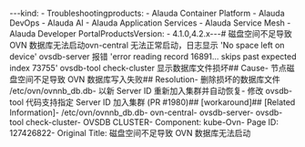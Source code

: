 ---kind:   - Troubleshootingproducts:    - Alauda Container Platform   - Alauda DevOps   - Alauda AI   - Alauda Application Services   - Alauda Service Mesh   - Alauda Developer PortalProductsVersion:   - 4.1.0,4.2.x---<!-- A type of document that involves encountering a fault, diag...it, performing root cause analysis, and providing solutions. --># 磁盘空间不足导致 OVN 数据库无法启动ovn-central 无法正常启动，日志显示 'No space left on device' ovsdb-server 报错 'error reading record 16891... skips past expected index 73755' ovsdb-tool check-cluster 显示数据库文件损坏## Cause- 节点磁盘空间不足导致 OVN 数据库写入失败## Resolution- 删除损坏的数据库文件 /etc/ovn/ovnnb_db.db- 以新 Server ID 重新加入集群并自动恢复- 修改 ovsdb-tool 代码支持指定 Server ID 加入集群 (PR #1980)## [workaround]## [Related Information]- /etc/ovn/ovnnb_db.db- ovn-central- ovsdb-server- ovsdb-tool check-cluster- OVSDB CLUSTER- Component: kube-Ovn- Page ID: 127426822- Original Title: 磁盘空间不足导致 OVN 数据库无法启动